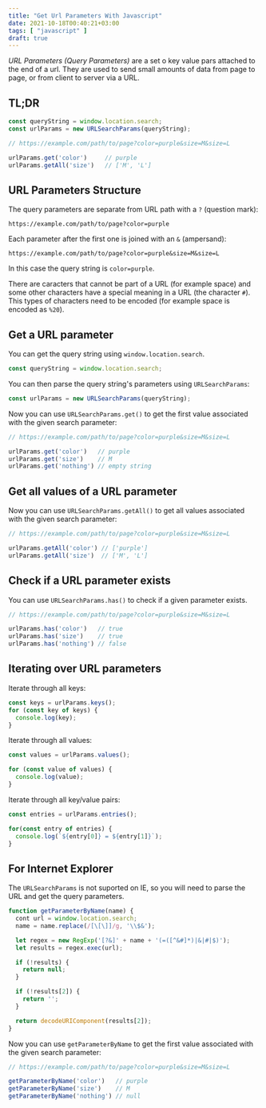 ```yaml
---
title: "Get Url Parameters With Javascript"
date: 2021-10-18T00:40:21+03:00
tags: [ "javascript" ]
draft: true
---
```


*URL Parameters (Query Parameters)* are a set o key value pars attached to the end of a url. They are used to send small amounts of data from page to page, or from client to server via a URL.

<!--more-->

## TL;DR

```js
const queryString = window.location.search;
const urlParams = new URLSearchParams(queryString);

// https://example.com/path/to/page?color=purple&size=M&size=L

urlParams.get('color')     // purple
urlParams.getAll('size')   // ['M', 'L']
```

## URL Parameters Structure

The query parameters are separate from URL path with a `?` (question mark):

```
https://example.com/path/to/page?color=purple
```

Each parameter after the first one is joined with an `&` (ampersand):

```
https://example.com/path/to/page?color=purple&size=M&size=L
```

In this case the query string is `color=purple`.

There are caracters that cannot be part of a URL (for example space) and some other characters have a special meaning in a URL (the character `#`). This types of characters need to be encoded (for example space is encoded as `%20`).

## Get a URL parameter

You can get the query string using `window.location.search`.

```js
const queryString = window.location.search;
```

You can then parse the query string's parameters using `URLSearchParams`:

```js
const urlParams = new URLSearchParams(queryString);
```

Now you can use `URLSearchParams.get()` to get the first value associated with the given search parameter:

```js
// https://example.com/path/to/page?color=purple&size=M&size=L

urlParams.get('color')   // purple
urlParams.get('size')    // M
urlParams.get('nothing') // empty string
```

## Get all values of a URL parameter

Now you can use `URLSearchParams.getAll()` to get all values associated with the given search parameter:

```js
// https://example.com/path/to/page?color=purple&size=M&size=L

urlParams.getAll('color') // ['purple']
urlParams.getAll('size')  // ['M', 'L']
```

## Check if a URL parameter exists

You can use `URLSearchParams.has()` to check if a given parameter exists.

```js
// https://example.com/path/to/page?color=purple&size=M&size=L

urlParams.has('color')   // true
urlParams.has('size')    // true
urlParams.has('nothing') // false
```

## Iterating over URL parameters

Iterate through all keys:

```js
const keys = urlParams.keys();
for (const key of keys) {
  console.log(key);
}
```

Iterate through all values:

```js
const values = urlParams.values();

for (const value of values) {
  console.log(value);
}
```

Iterate through all key/value pairs:

```js
const entries = urlParams.entries();

for(const entry of entries) {
  console.log(`${entry[0]} = ${entry[1]}`);
}
```

## For Internet Explorer

The `URLSearchParams` is not suported on IE, so you will need to parse the URL and get the query parameters.

```js
function getParameterByName(name) {
  cont url = window.location.search;
  name = name.replace(/[\[\]]/g, '\\$&');

  let regex = new RegExp('[?&]' + name + '(=([^&#]*)|&|#|$)');
  let results = regex.exec(url);

  if (!results) {
    return null;
  }

  if (!results[2]) {
    return '';
  }

  return decodeURIComponent(results[2]);
}
```

Now you can use `getParameterByName` to get the first value associated with the given search parameter:

```js
// https://example.com/path/to/page?color=purple&size=M&size=L

getParameterByName('color')   // purple
getParameterByName('size')    // M
getParameterByName('nothing') // null
```
